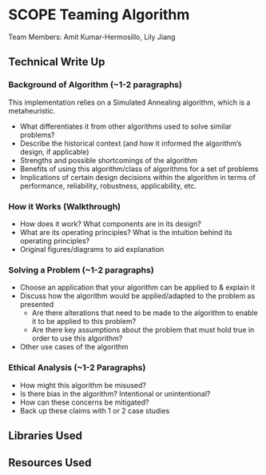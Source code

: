 # SCOPE Teaming Algorithm

Team Members: Amit Kumar-Hermosillo, Lily Jiang

## Technical Write Up

### Background of Algorithm (~1-2 paragraphs)

This implementation relies on a Simulated Annealing algorithm, which is a metaheuristic.

* What differentiates it from other algorithms used to solve similar problems?
* Describe the historical context (and how it informed the algorithm’s design, if applicable)
* Strengths and possible shortcomings of the algorithm
* Benefits of using this algorithm/class of algorithms for a set of problems
* Implications of certain design decisions within the algorithm in terms of performance, reliability, robustness, applicability, etc.

### How it Works (Walkthrough)
* How does it work? What components are in its design?
* What are its operating principles? What is the intuition behind its operating principles?
* Original figures/diagrams to aid explanation

### Solving a Problem (~1-2 paragraphs)
* Choose an application that your algorithm can be applied to & explain it
* Discuss how the algorithm would be applied/adapted to the problem as presented
    * Are there alterations that need to be made to the algorithm to enable it to be applied to this problem?
    * Are there key assumptions about the problem that must hold true in order to use this algorithm?
* Other use cases of the algorithm

### Ethical Analysis (~1-2 Paragraphs)
* How might this algorithm be misused?
* Is there bias in the algorithm? Intentional or unintentional?
* How can these concerns be mitigated?
* Back up these claims with 1 or 2 case studies

## Libraries Used


## Resources Used


